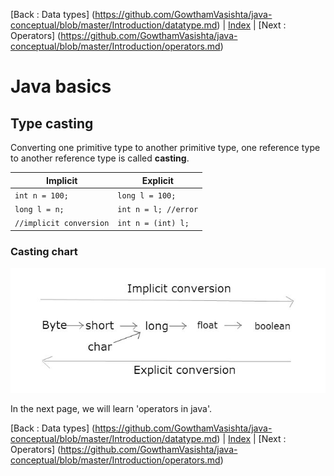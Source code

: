 [Back : Data types] (https://github.com/GowthamVasishta/java-conceptual/blob/master/Introduction/datatype.md) | [Index](https://github.com/GowthamVasishta/java-conceptual/tree/master/Introduction) | [Next : Operators] (https://github.com/GowthamVasishta/java-conceptual/blob/master/Introduction/operators.md)

# Java basics

## Type casting
Converting one primitive type to another primitive type, one reference type to another reference type is called **casting**.

Implicit     | Explicit
-------------|----------
`int n = 100;` | `long l = 100;`
`long l = n;`  | `int n = l; //error`
`//implicit conversion`| `int n = (int) l;` 

### Casting chart

![type casting char](https://github.com/GowthamVasishta/java-conceptual/blob/master/Introduction/casting.jpg)

In the next page, we will learn 'operators in java'.

[Back : Data types] (https://github.com/GowthamVasishta/java-conceptual/blob/master/Introduction/datatype.md) | [Index](https://github.com/GowthamVasishta/java-conceptual/tree/master/Introduction) | [Next : Operators] (https://github.com/GowthamVasishta/java-conceptual/blob/master/Introduction/operators.md)
